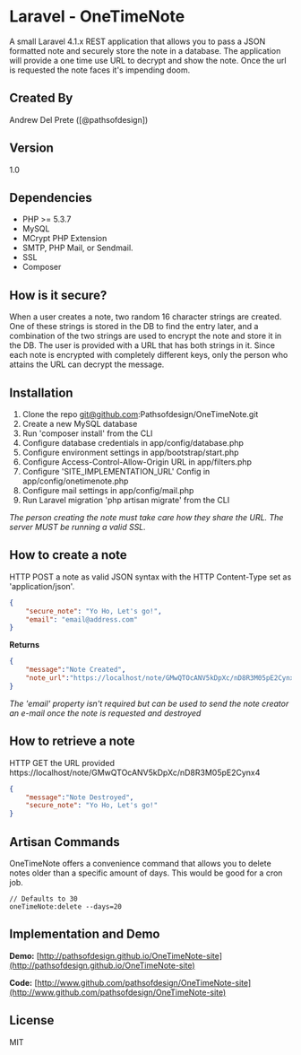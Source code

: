 Laravel - OneTimeNote
=========

A small Laravel 4.1.x REST application that allows you to pass a JSON formatted note and securely store the note in a database. The application will provide a one time use URL to decrypt and show the note. Once the url is requested the note faces it's impending doom.

Created By
----
Andrew Del Prete ([@pathsofdesign])

Version
----

1.0

Dependencies
-----------
* PHP >= 5.3.7
* MySQL
* MCrypt PHP Extension
* SMTP, PHP Mail, or Sendmail.
* SSL
* Composer

How is it secure?
--------------
When a user creates a note, two random 16 character strings are created. One of these strings is stored in the DB to find the entry later, and a combination of the two strings are used to encrypt the note and store it in the DB. The user is provided with a URL that has both strings in it. Since each note is encrypted with completely different keys, only the person who attains the URL can decrypt the message.

Installation
--------------

1. Clone the repo git@github.com:Pathsofdesign/OneTimeNote.git
2. Create a new MySQL database 
3. Run 'composer install' from the CLI
4. Configure database credentials in app/config/database.php
5. Configure environment settings in app/bootstrap/start.php
6. Configure Access-Control-Allow-Origin URL in app/filters.php
7. Configure 'SITE_IMPLEMENTATION_URL' Config in app/config/onetimenote.php
8. Configure mail settings in app/config/mail.php
9. Run Laravel migration 'php artisan migrate' from the CLI

_The person creating the note must take care how they share the URL._
_The server MUST be running a valid SSL._

How to create a note
--------------

HTTP POST a note as valid JSON syntax with the HTTP Content-Type set as 'application/json'.

```json
{
    "secure_note": "Yo Ho, Let's go!",
    "email": "email@address.com"
}
```

**Returns**
```json
{
    "message":"Note Created",
    "note_url":"https://localhost/note/GMwQTOcANV5kDpXc/nD8R3M05pE2Cynx4"
}
```
_The 'email' property isn't required but can be used to send the note creator an e-mail once the note is requested and destroyed_

How to retrieve a note
--------------
HTTP GET the URL provided https://localhost/note/GMwQTOcANV5kDpXc/nD8R3M05pE2Cynx4
```json
{
    "message":"Note Destroyed",
    "secure_note": "Yo Ho, Let's go!"
}
```

Artisan Commands
--------------
OneTimeNote offers a convenience command that allows you to delete notes older than a specific amount of days. This would be good for a cron job.
```cli
// Defaults to 30
oneTimeNote:delete --days=20
```

Implementation and Demo
----
**Demo:**
[http://pathsofdesign.github.io/OneTimeNote-site](http://pathsofdesign.github.io/OneTimeNote-site)

**Code:**
[http://www.github.com/pathsofdesign/OneTimeNote-site](http://www.github.com/pathsofdesign/OneTimeNote-site)

License
----
MIT